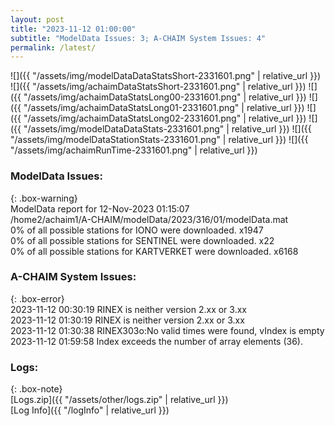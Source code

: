 ```yaml
---
layout: post
title: "2023-11-12 01:00:00"
subtitle: "ModelData Issues: 3; A-CHAIM System Issues: 4"
permalink: /latest/
---
```


![]({{ "/assets/img/modelDataDataStatsShort-2331601.png" | relative_url }})
![]({{ "/assets/img/achaimDataStatsShort-2331601.png" | relative_url }})
![]({{ "/assets/img/achaimDataStatsLong00-2331601.png" | relative_url }})
![]({{ "/assets/img/achaimDataStatsLong01-2331601.png" | relative_url }})
![]({{ "/assets/img/achaimDataStatsLong02-2331601.png" | relative_url }})
![]({{ "/assets/img/modelDataDataStats-2331601.png" | relative_url }})
![]({{ "/assets/img/modelDataStationStats-2331601.png" | relative_url }})
![]({{ "/assets/img/achaimRunTime-2331601.png" | relative_url }})


### ModelData Issues:  
  
{: .box-warning}  
 ModelData report for 12-Nov-2023 01:15:07   
 /home2/achaim1/A-CHAIM/modelData/2023/316/01/modelData.mat   
 0% of all possible stations for IONO were downloaded. x1947   
 0% of all possible stations for SENTINEL were downloaded. x22   
 0% of all possible stations for KARTVERKET were downloaded. x6168   
  
### A-CHAIM System Issues:  
  
{: .box-error}  
2023-11-12 00:30:19 RINEX is neither version 2.xx or 3.xx  
2023-11-12 01:30:19 RINEX is neither version 2.xx or 3.xx  
2023-11-12 01:30:38 RINEX303o:No valid times were found, vIndex is empty  
2023-11-12 01:59:58 Index exceeds the number of array elements (36).  

### Logs:  
  
{: .box-note}  
[Logs.zip]({{ "/assets/other/logs.zip" | relative_url }})  
[Log Info]({{ "/logInfo" | relative_url }})  
